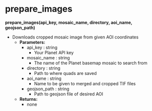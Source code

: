 # prepare_images

**prepare_images(api_key, mosaic_name, directory, aoi_name, geojson_path)**
- Downloads cropped mosaic image from given AOI coordinates
    - **Parameters:**
      	- api_key : string
      	  	- Your Planet API key
      	- mosaic_name : string
      	  	- The name of the Planet basemap mosaic to search from
      	- directory : string
      	  	- Path to where quads are saved
      	- aoi_name : string
      	  	- Name to be given to merged and cropped TIF files
      	- geojson_path : string
      	  	- Path to geojson file of desired AOI
    - **Returns:**
      	- none
